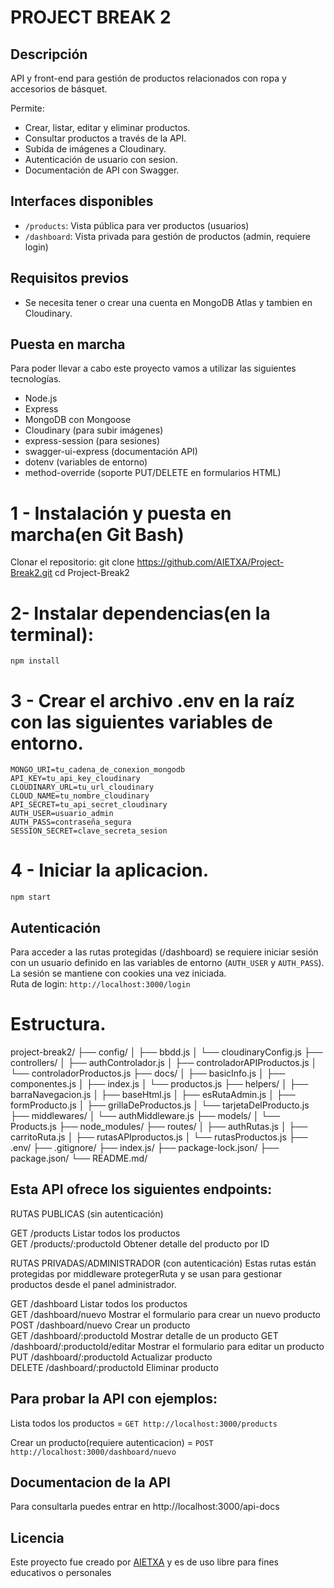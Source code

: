 # PROJECT BREAK 2

## Descripción
API y front-end para gestión de productos relacionados con ropa y accesorios de básquet. 

Permite: 
- Crear, listar, editar y eliminar productos.
- Consultar productos a través de la API.
- Subida de imágenes a Cloudinary.
- Autenticación de usuario con sesion.
- Documentación de API con Swagger. 

## Interfaces disponibles

- `/products`: Vista pública para ver productos (usuarios)
- `/dashboard`: Vista privada para gestión de productos (admin, requiere login)

## Requisitos previos
- Se necesita tener o crear una cuenta en MongoDB Atlas y tambien en Cloudinary.

## Puesta en marcha
Para poder llevar a cabo este proyecto vamos a utilizar las siguientes tecnologías.

- Node.js
- Express 
- MongoDB con Mongoose
- Cloudinary (para subir imágenes)
- express-session (para sesiones)
- swagger-ui-express (documentación API)
- dotenv (variables de entorno)
- method-override (soporte PUT/DELETE en formularios HTML)

# 1 - Instalación y puesta en marcha(en Git Bash)

Clonar el repositorio:
    git clone https://github.com/AIETXA/Project-Break2.git
    cd Project-Break2

# 2- Instalar dependencias(en la terminal):
    npm install 


# 3 - Crear el archivo .env en la raíz con las siguientes variables de entorno. 

    MONGO_URI=tu_cadena_de_conexion_mongodb
    API_KEY=tu_api_key_cloudinary
    CLOUDINARY_URL=tu_url_cloudinary
    CLOUD_NAME=tu_nombre_cloudinary
    API_SECRET=tu_api_secret_cloudinary
    AUTH_USER=usuario_admin
    AUTH_PASS=contraseña_segura
    SESSION_SECRET=clave_secreta_sesion

# 4 - Iniciar la aplicacion.
    npm start

## Autenticación

Para acceder a las rutas protegidas (/dashboard) se requiere iniciar sesión con un usuario definido en las variables de entorno (`AUTH_USER` y `AUTH_PASS`).  
La sesión se mantiene con cookies una vez iniciada.  
Ruta de login: `http://localhost:3000/login`

# Estructura. 

project-break2/
├── config/
│   ├── bbdd.js
│   └── cloudinaryConfig.js
├── controllers/
│   ├── authControlador.js
│   ├── controladorAPIProductos.js
│   └── controladorProductos.js
├── docs/
│   ├── basicInfo.js
│   ├── componentes.js
│   ├── index.js
│   └── productos.js
├── helpers/
│   ├── barraNavegacion.js
│   ├── baseHtml.js
│   ├── esRutaAdmin.js
│   ├── formProducto.js
│   ├── grillaDeProductos.js
│   └── tarjetaDelProducto.js
├── middlewares/
│   └── authMiddleware.js
├── models/
│   └── Products.js
├── node_modules/
├── routes/
│   ├── authRutas.js
│   ├── carritoRuta.js
│   ├── rutasAPIproductos.js
│   └── rutasProductos.js
├── .env/
├── .gitignore/
├── index.js/
├── package-lock.json/
├── package.json/
└── README.md/



## Esta API ofrece los siguientes endpoints:
RUTAS PUBLICAS (sin autenticación)

GET	    /products	            Listar todos los productos	    
GET	    /products/:productoId	Obtener detalle del producto por ID	        


RUTAS PRIVADAS/ADMINISTRADOR (con autenticación)
Estas rutas están protegidas por middleware protegerRuta y se usan para gestionar productos desde el panel administrador.

GET     /dashboard                          Listar todos los productos     
GET 	/dashboard/nuevo	                Mostrar el formulario para crear un nuevo producto	
POST    /dashboard/nuevo                    Crear un producto    
GET     /dashboard/:productoId              Mostrar detalle de un producto
GET     /dashboard/:productoId/editar       Mostrar el formulario para editar un producto
PUT	    /dashboard/:productoId	            Actualizar producto 	    
DELETE	/dashboard/:productoId	            Eliminar producto 	    

## Para probar la API con ejemplos:
    
Lista todos los productos = `GET http://localhost:3000/products`

Crear un producto(requiere autenticacion) = `POST http://localhost:3000/dashboard/nuevo`  

## Documentacion de la API

Para consultarla puedes entrar en http://localhost:3000/api-docs

## Licencia

Este proyecto fue creado por [AIETXA](https://github.com/AIETXA)  y es de uso libre para fines educativos o personales
